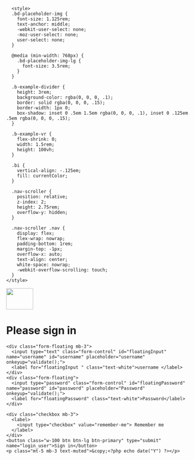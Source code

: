<?php
session_start();

if (isset($_SESSION["loggedin"]) && $_SESSION["loggedin"] == true) {
header("location: home.php");
  exit;
}

require_once './includes/dbConfig.php';

$USERNAME = $PASSWORD = "";

$USERNAME_err =$PASSWORD_err =$login_err = "";

if($_SERVER["REQUEST_METHOD"] == "POST"){
  if(empty(trim($_POST["username"]))){
    $USERNAME_err = "please enter your username";
  }else{
    $USERNAME = trim($_POST["username"]);
  }

  if(empty(trim($_POST["password"]))){
    $PASSWORD_err = "please enter your password";
  }else{
    $PASSWORD = trim($_POST["password"]);
  }

  if(empty($USERNAME_err) && empty($PASSWORD_err)){
    $sql = "SELECT USERNAME, PASSWORD FROM admin WHERE USERNAME= ?";

    if($stmt=mysqli_prepare($link,$sql)){
      mysqli_stmt_bind_param($stmt, "s", $param_username);

      $param_username = $USERNAME;

      if(mysqli_stmt_execute($stmt)){
        mysqli_stmt_store_result($stmt);

        if(mysqli_stmt_num_rows($stmt)==1){
          mysqli_stmt_bind_result($stmt, $USERNAME, $hashed_password);
          if(mysqli_stmt_fetch($stmt)){
            if(password_verify($PASSWORD,$hashed_password)){
              session_start();
              $_SESSION["loggedin"] = true;
              $_SESSION["username"] = $USERNAME;

              header("Location:home.php");
            }else{
              $login_err="invalid username or password";
                }
            } 
          }else{
              $login_err="invalid username or password";

            }
          } else {
            echo "opps! something went wrong";
          }
          mysqli_stmt_close($stmt);
        }
      }
      mysqli_close($link);
}
 


?>






<?php include ('server.php') ?>
<!DOCTYPE html>
<html>
  <head>
    <meta charset="utf-8">
    <title>Pharmacy - Login</title>
    <link rel="stylesheet" href="bootstrap/css/bootstrap.min.css">
    <link rel="stylesheet" href="./fontawesome/css/all.min.css">
    <link rel="shortcut icon" href="images/icon.svg" type="image/x-icon">
    <link rel="stylesheet" href="style.css">
    
  </head>

      <style>
      .bd-placeholder-img {
        font-size: 1.125rem;
        text-anchor: middle;
        -webkit-user-select: none;
        -moz-user-select: none;
        user-select: none;
      }

      @media (min-width: 768px) {
        .bd-placeholder-img-lg {
          font-size: 3.5rem;
        }
      }

      .b-example-divider {
        height: 3rem;
        background-color: rgba(0, 0, 0, .1);
        border: solid rgba(0, 0, 0, .15);
        border-width: 1px 0;
        box-shadow: inset 0 .5em 1.5em rgba(0, 0, 0, .1), inset 0 .125em .5em rgba(0, 0, 0, .15);
      }

      .b-example-vr {
        flex-shrink: 0;
        width: 1.5rem;
        height: 100vh;
      }

      .bi {
        vertical-align: -.125em;
        fill: currentColor;
      }

      .nav-scroller {
        position: relative;
        z-index: 2;
        height: 2.75rem;
        overflow-y: hidden;
      }

      .nav-scroller .nav {
        display: flex;
        flex-wrap: nowrap;
        padding-bottom: 1rem;
        margin-top: -1px;
        overflow-x: auto;
        text-align: center;
        white-space: nowrap;
        -webkit-overflow-scrolling: touch;
      }
    </style>

   <body class="text-center">
   <div class="container wrapper">
<main>

   <form name="login-form" class='login-form' action="index.php" method="post">
    <?php include('errors.php') ?>
    <img class="mb-4 rounded" src="../assets/brand/bootstrap-logo.svg" alt="" width="72" height="57">
    <h1 class="h3 mb-3 fw-normal">Please sign in</h1>
          
    <div class="form-floating mb-3">
      <input type="text" class="form-control" id="floatingInput" name="username" id="username" placeholder="username" onkeyup="validate();">
      <label for="floatingInput " class="text-white">username </label>
    </div>
    <div class="form-floating">
      <input type="password" class="form-control" id="floatingPassword" name="password" id="password" placeholder="Password" onkeyup="validate();">
      <label for="floatingPassword" class="text-white">Password</label>
    </div>

    <div class="checkbox mb-3">
      <label>
        <input type="checkbox" value="remember-me"> Remember me
      </label>
    </div>
    <button class="w-100 btn btn-lg btn-primary" type="submit" name="login_user">Sign in</button>
    <p class="mt-5 mb-3 text-muted">&copy;<?php echo date("Y") ?></p>
  </form>
</main></div> 
<script src="js/index.js"></script>

    
  </body>
</html>



